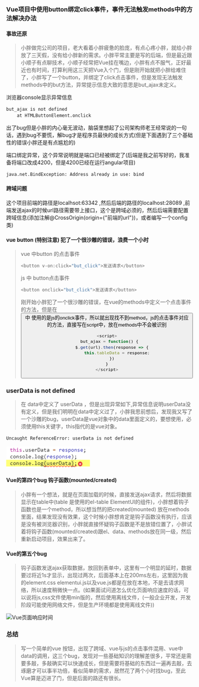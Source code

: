 ### Vue项目中使用button绑定click事件，事件无法触发methods中的方法解决办法

#### 事故还原

> 小胖做完公司的项目，老大看着小胖疲惫的脸庞，有点心疼小胖，就给小胖放了三天假，没有给小胖新的需求。小胖平常主要是写的后端，但是最近跟小顺子有点聊技术，小顺子经常把Vue挂在嘴边，小胖有点不服气，正好最近也有时间，打算利用这三天把Vue入个门，但是刚开始就把小胖给难住了，小胖写了一个button，并绑定了click点击事件，但是发现无法触发methods中的but方法，异常提示信息大致的意思是but_ajax未定义。



浏览器console显示异常信息



```html
but_ajax is not defined
    at HTMLButtonElement.onclick
```



出了bug但是小胖的内心毫无波动，脑袋里想起了公司架构师老王经常说的一句话，遇到bug不要慌，解bug才是程序员最快的成长方式(但是下面遇到了三个基础性的错误小胖还是有点尴尬的)



端口绑定异常，这个异常说明就是端口已经被绑定了(后端是我之前写好的，我准备将端口改成4200，但是4200已经在运行angular项目)

```html
java.net.BindException: Address already in use: bind
```



#### 跨域问题 

这个项目前端的路径是localhsot:63342 ,然后后端的路径的localhost:28089 ,前端发送ajax的时候url路径需要带上接口，这个是跨域必须的，然后后端需要配置跨域信息(添加注解@CrossOrigin(origin={"前端的url"})，或者编写一个config类)



#### vue button (特别注意) 犯了一个很沙雕的错误，浪费一个小时

> vue 中button 的点击事件  
>
> ```javascript
> <button v-on:click="but_click">发送请求</button>
> ```
>
> js 中 button点击事件
>
> ```javascript
> <button onclick="but_click">发送请求</button>
> ```
>
> 刚开始小胖犯了一个很沙雕的错误，在vue的methods中定义一个点击事件的方法，但是在<button> 中 使用的是js的onclick事件，所以就出现找不到method，js的点击事件对应的方法，直接写在script中，放在methods中不会被识别
>
> ```javascript
> <script>
> 	but_ajax = function() {
>     $.get(url).then(response => {
>         this.tableData = response;
>     })
> }
> </script>
> ```
>
> 





### userData is not defined

> 在 data中定义了 userData ，但是出现异常如下,异常信息说明userData没有定义，但是我们明明在data中定义过了，小胖我思前想后，发现我又写了一个沙雕的bug，userData是vue对象中的data里面定义的，要想使用，必须使用this关键字，this指代的是vue对象。



```html
Uncaught ReferenceError: userData is not defined
```



![data定义数组异常](https://github.com/SnailsRocket/SnailsNotes/blob/master/docs/AVERFramework/vue/img/data%E5%AE%9A%E4%B9%89%E6%95%B0%E7%BB%84%E5%BC%82%E5%B8%B8.PNG)



#### Vue的第四个bug  钩子函数(mounted/created)

> 小胖有一个想法，就是在页面加载的时候，直接发送ajax请求，然后将数据显示在table中(table 是使用的el-table ElementUI的组件)，小胖想着钩子函数也是一个method，所以想当然的把created(mounted) 放在methods里面，结果发现没有效果，这个时候小胖想肯定是钩子函数没有执行，应该是没有被浏览器识别，小胖就直接怀疑钩子函数是不是放错位置了，小胖试着将钩子函数(mounted/created)跟el、data、methods放在同一级，然后重新启动项目，效果出来了。



#### Vue的第五个bug

> 钩子函数发送ajax获取数据，放回到表单中，这里有一个明显的延时，数据要过将近1s才显示，出现过两次，后面基本上在200ms左右，这里因为我的element.css elementui.js以及vue.js都是在放在本地，不是去请求网络，所以速度稍微快一点。(如果面试问道怎么优化页面响应速度的话，可以说将js,css文件使用min版的，然后使用离线文件，(一般企业开发，开发阶段可能使用网络文件，但是生产环境都是使用离线文件))



![Vue页面响应时间](D:\gitproject\github\SnailsNotes\docs\AVERFramework\vue\img\ElementUI&Vue页面响应时间.PNG)





### 总结

> 写一个简单的vue 按钮，出现了跨域、vue与js的点击事件混用、vue中data的调用，这三个bug，发现对一些基础知识的理解差很多，平常还是需要多敲，多敲确实可以快速成长，但是需要将基础的东西过一遍再去敲，去琢磨才可以事半功倍，看似简单的需求，居然花了两个小时找bug，至此Vue算是迈进了门，但是后面的路还有很长。